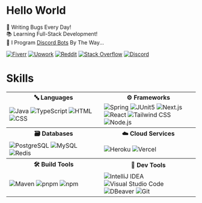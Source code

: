 # Hello World

🐛 Writing Bugs Every Day!\
📚 Learning Full-Stack Development!\
🤖 I Program [Discord Bots](https://fiverr.com/s/xXKpg2D) By The Way...

<a href="https://fiverr.com/skywolfxp"><img alt="Fiverr" src="https://img.shields.io/badge/%40skywolfxp-%231DBF73?style=flat-square&logo=fiverr&logoColor=FFFFFF&logoSize=auto"></a>
<a href="https://upwork.com/freelancers/~013d98c8a8af272cbb"><img alt="Upwork" src="https://img.shields.io/badge/Omar_D.-%236FDA44?style=flat-square&logo=upwork&logoColor=FFFFFF"></a>
<a href="https://reddit.com/user/skywolfxp"><img alt="Reddit" src="https://img.shields.io/badge/u%2Fskywolfxp-%23FF4500?style=flat-square&logo=reddit&logoColor=FFFFFF"></a>
<a href="https://stackoverflow.com/users/16410630"><img alt="Stack Overflow" src="https://img.shields.io/badge/SkyWolfXP-%23F58025?style=flat-square&logo=stackoverflow&logoColor=FFFFFF"></a>
<a href="https://discord.com/users/974748803305455627"><img alt="Discord" src="https://img.shields.io/badge/%40skywolfxp.me-%235865F2?style=flat-square&logo=discord&logoColor=FFFFFF"></a>

# Skills

<table>
    <tr>
        <th width="50%"><b>🔤 Languages</b></th>
        <th width="50%"><b>⚙️ Frameworks</b></th>
    </tr>
    <tr>
        <td>
            <img alt="Java" src="https://img.shields.io/badge/Java-f89820?style=flat-square&logo=openjdk&logoColor=FFFFFF">
            <img alt="TypeScript" src="https://img.shields.io/badge/TypeScript-3178C6?style=flat-square&logo=typescript&logoColor=FFFFFF">
            <img alt="HTML" src="https://img.shields.io/badge/HTML-E34F26?style=flat-square&logo=html5&logoColor=FFFFFF">
            <img alt="CSS" src="https://img.shields.io/badge/CSS-663399?style=flat-square&logo=css&logoColor=FFFFFF">
        </td>
        <td>
            <img alt="Spring" src="https://img.shields.io/badge/Spring-6DB33F?style=flat-square&logo=spring&logoColor=FFFFFF">
            <img alt="JUnit5" src="https://img.shields.io/badge/JUnit5-25A162?style=flat-square&logo=junit5&logoColor=FFFFFF">
            <img alt="Next.js" src="https://img.shields.io/badge/Next.js-000000?style=flat-square&logo=nextdotjs&logoColor=FFFFFF">
            <img alt="React" src="https://img.shields.io/badge/React-61DAFB?style=flat-square&logo=react&logoColor=303846">
            <img alt="Tailwind CSS" src="https://img.shields.io/badge/Tailwind_CSS-06B6D4?style=flat-square&logo=tailwindcss&logoColor=FFFFFF">
            <img alt="Node.js" src="https://img.shields.io/badge/Node.js-5FA04E?style=flat-square&logo=nodedotjs&logoColor=FFFFFF">
        </td>
    </tr>
    <tr>
        <th width="50%"><b>🗃️ Databases</b></th>
        <th width="50%"><b>☁️ Cloud Services</b></th>
    </tr>
    <tr>
        <td>
            <img alt="PostgreSQL" src="https://img.shields.io/badge/PostgreSQL-4169E1?style=flat-square&logo=postgresql&logoColor=FFFFFF">
            <img alt="MySQL" src="https://img.shields.io/badge/MySQL-4479A1?style=flat-square&logo=mysql&logoColor=FFFFFF&logoSize=auto">
            <img alt="Redis" src="https://img.shields.io/badge/Redis-FF4438?style=flat-square&logo=redis&logoColor=FFFFFF">
        </td>
        <td>
            <img alt="Heroku" src="https://img.shields.io/badge/Heroku-430098?style=flat-square&logo=heroku&logoColor=FFFFFF">
            <img alt="Vercel" src="https://img.shields.io/badge/Vercel-000000?style=flat-square&logo=vercel&logoColor=FFFFFF">
        </td>
    </tr>
    <tr>
        <th width="50%"><b>🛠️ Build Tools</b></th>
        <th width="50%"><b>🔨 Dev Tools</b></th>
    </tr>
    <tr>
        <td>
            <img alt="Maven" src="https://img.shields.io/badge/Maven-C71A36?style=flat-square&logo=apachemaven&logoColor=FFFFFF">
            <img alt="pnpm" src="https://img.shields.io/badge/pnpm-F69220?style=flat-square&logo=pnpm&logoColor=FFFFFF">
            <img alt="npm" src="https://img.shields.io/badge/npm-CB3837?style=flat-square&logo=npm&logoColor=FFFFFF">
        </td>
        <td>
            <img alt="IntelliJ IDEA" src="https://img.shields.io/badge/IntelliJ IDEA-000000?style=flat-square&logo=intellijidea&logoColor=FFFFFF">
            <img alt="Visual Studio Code" src="https://img.shields.io/badge/Visual_Studio_Code-0098FF?&style=flat-square&logoColor=0098FF">
            <img alt="DBeaver" src="https://img.shields.io/badge/DBeaver-382923?style=flat-square&logo=dbeaver&logoColor=FFFFFF">
            <img alt="Git" src="https://img.shields.io/badge/Git-F05032?style=flat-square&logo=git&logoColor=FFFFFF">
        </td>
    </tr>
</table>
